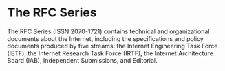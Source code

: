 # The RFC Series

The RFC Series (ISSN 2070-1721) contains technical and organizational documents about the Internet, including
the specifications and policy documents produced by five streams: the Internet Engineering Task Force (IETF),
the Internet Research Task Force (IRTF), the Internet Architecture Board (IAB), Independent Submissions, and Editorial.

